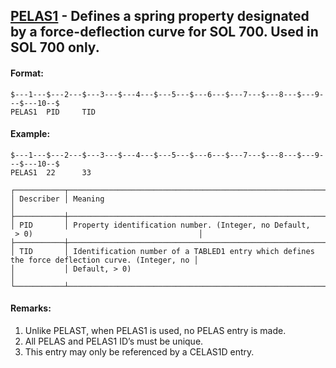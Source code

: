 ## [PELAS1](https://nexus.hexagon.com/documentationcenter/bundle/MSC_Nastran_2022.4/page/Nastran_Combined_Book/qrg/bulkp/TOC.PELAS1.xhtml) - Defines a spring property designated by a force-deflection curve for SOL 700. Used in SOL 700 only.

#### Format:

```nastran
$---1---$---2---$---3---$---4---$---5---$---6---$---7---$---8---$---9---$---10--$
PELAS1  PID     TID                                                             
```

#### Example:

```nastran
$---1---$---2---$---3---$---4---$---5---$---6---$---7---$---8---$---9---$---10--$
PELAS1  22      33                                                              
```

```text
┌───────────┬─────────────────────────────────────────────────────────────────────────────────────────────────┐
│ Describer │ Meaning                                                                                         │
├───────────┼─────────────────────────────────────────────────────────────────────────────────────────────────┤
│ PID       │ Property identification number. (Integer, no Default,  > 0)                                     │
├───────────┼─────────────────────────────────────────────────────────────────────────────────────────────────┤
│ TID       │ Identification number of a TABLED1 entry which defines the force deflection curve. (Integer, no │
│           │ Default, > 0)                                                                                   │
└───────────┴─────────────────────────────────────────────────────────────────────────────────────────────────┘
```

#### Remarks:

1. Unlike PELAST, when PELAS1 is used, no PELAS entry is made.
2. All PELAS and PELAS1 ID’s must be unique.
3. This entry may only be referenced by a CELAS1D entry.

